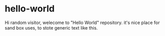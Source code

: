 # hello-world
Hi random visitor, welecome to "Hello World" repository.
it's nice place for sand box uses, to stote generic text like this. 
